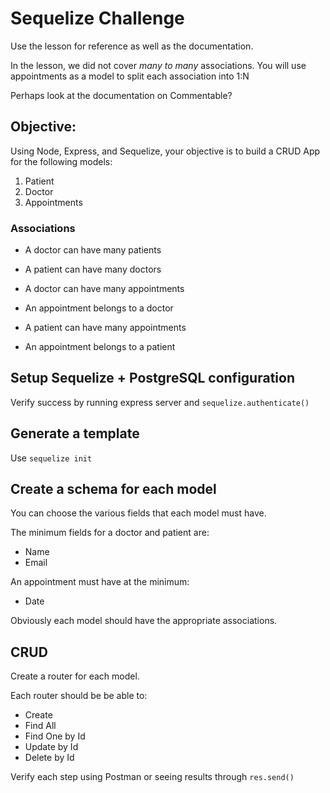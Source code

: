 # Sequelize Challenge

Use the lesson for reference as well as the documentation.

In the lesson, we did not cover _many to many_ associations. You will use appointments as a model to split each association into 1:N 

Perhaps look at the documentation on Commentable? 

## Objective: 

Using Node, Express, and Sequelize, your objective is to build a CRUD App for the following models:

1. Patient 
2. Doctor
3. Appointments

### Associations

* A doctor can have many patients
* A patient can have many doctors

* A doctor can have many appointments
* An appointment belongs to a doctor

* A patient can have many appointments
* An appointment belongs to a patient

## Setup Sequelize + PostgreSQL configuration

Verify success by running express server and `sequelize.authenticate()`

## Generate a template

Use `sequelize init`


## Create a schema for each model

You can choose the various fields that each model must have. 

The minimum fields for a doctor and patient are:
  * Name
  * Email

An appointment must have at the minimum:
  * Date
  
Obviously each model should have the appropriate associations.

## CRUD

Create a router for each model.

Each router should be be able to:
  - Create
  - Find All
  - Find One by Id
  - Update by Id
  - Delete by Id

Verify each step using Postman or seeing results through `res.send()`